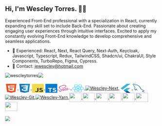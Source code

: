 ## Hi, I'm Wescley Torres. 👋🏻

Experienced Front-End professional with a specialization in React, currently expanding my skill set to include Back-End.
Passionate about creating engaging user experiences through intuitive interfaces. Excited to apply my constantly evolving
Front-End knowledge to develop comprehensive and seamless applications.

- 🌱 Experienced: React, Next, React Query, Next-Auth, Keycloak, Javascript, Typescript, Redux, TailwindCSS, Shadcn/ui, ChakraUI, Style Components, TurboRepo, Figma, Cypress.
- 💬 Contact: jewescley@hotmail.com

 <div>
  <a href="https://github.com/wescleytorres">
  <img height="180em" src="https://github-readme-stats.vercel.app/api/top-langs/?username=wescleytorres&layout=compact&langs_count=7&theme=dracula"/>
  <img align="left" src="https://github-readme-stats.vercel.app/api?username=wescleytorres&show_icons=true&theme=dracula&include_all_commits=true&count_private=truelocale=en" alt="wescleytorres" />
</div>
  
 <div style="display: inline_block"><br>
  <img align="center" alt="Wescley-HTML" height="30" width="40" src="https://raw.githubusercontent.com/devicons/devicon/master/icons/html5/html5-original.svg">
  <img align="center" alt="Wescley-CSS" height="30" width="40" src="https://raw.githubusercontent.com/devicons/devicon/master/icons/css3/css3-original.svg">
  <img align="center" alt="Wescley-Js" height="30" width="40" src="https://raw.githubusercontent.com/devicons/devicon/master/icons/javascript/javascript-original.svg">
  <img align="center" alt="Wescley-Ts" height="30" width="40" src="https://raw.githubusercontent.com/devicons/devicon/master/icons/typescript/typescript-original.svg">
  <img align="center" alt="Wescley-SASS" height="30" width="40" src="https://raw.githubusercontent.com/devicons/devicon/master/icons/sass/sass-original.svg">
  <img align="center" alt="Wescley-React" height="30" width="40" src="https://raw.githubusercontent.com/devicons/devicon/master/icons/react/react-original.svg">
  <img align="center" alt="Wescley-Next" height="30" width="40" src="https://cdn.jsdelivr.net/gh/devicons/devicon/icons/nextjs/nextjs-line.svg"">
  <img align="center" alt="Wescley-Flutter" height="30" width="40" src="https://raw.githubusercontent.com/devicons/devicon/master/icons/flutter/flutter-original.svg">
  <img align="center" alt="Wescley-MySql" height="30" width="40" src="https://raw.githubusercontent.com/devicons/devicon/master/icons/mysql/mysql-original.svg">
  <img align="center" height="30" width="40" alt="Wescley-Git" src="https://cdn.jsdelivr.net/gh/devicons/devicon/icons/git/git-original.svg">
  <img align="center" height="30" width="40" alt="Wescley-Yarn" src="https://cdn.jsdelivr.net/gh/devicons/devicon/icons/yarn/yarn-original-wordmark.svg">
  <img align="center" height="30" width="40" src="https://cdn.jsdelivr.net/gh/devicons/devicon@latest/icons/tailwindcss/tailwindcss-original.svg" />
  <img align="center" height="30" width="40" src="https://cdn.jsdelivr.net/gh/devicons/devicon@latest/icons/pnpm/pnpm-original.svg" />
  <img align="center" height="30" width="40" src="https://cdn.jsdelivr.net/gh/devicons/devicon@latest/icons/bitbucket/bitbucket-original.svg" />
  <img align="center" height="30" width="40" src="https://cdn.jsdelivr.net/gh/devicons/devicon@latest/icons/confluence/confluence-original.svg" />
 <img align="center" height="30" width="40" src="https://cdn.jsdelivr.net/gh/devicons/devicon@latest/icons/figma/figma-original.svg" />
 <img align="center" height="30" width="40" src="https://cdn.jsdelivr.net/gh/devicons/devicon@latest/icons/postgresql/postgresql-original.svg" />
 <img align="center" height="30" width="40" src="https://cdn.jsdelivr.net/gh/devicons/devicon@latest/icons/cypressio/cypressio-original.svg" />
  
<div> <br>
  <a href="https://www.linkedin.com/in/wescley-torres/" target="_blank"><img src="https://img.shields.io/badge/-LinkedIn-%230077B5?style=for-the-badge&logo=linkedin&logoColor=white" target="_blank"></a> 
</div>
